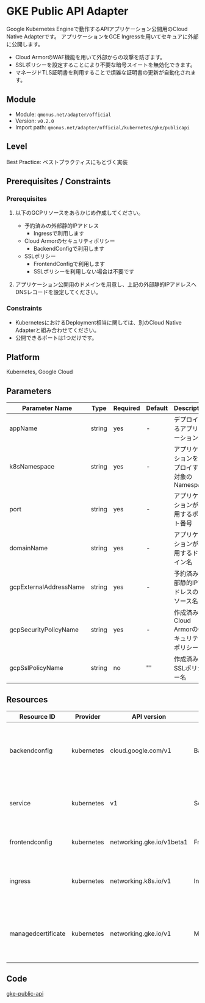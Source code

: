 # GKE Public API Adapter

Google Kubernetes Engineで動作するAPIアプリケーション公開用のCloud Native Adapterです。
アプリケーションをGCE Ingressを用いてセキュアに外部に公開します。
* Cloud ArmorのWAF機能を用いて外部からの攻撃を防ぎます。
* SSLポリシーを設定することにより不要な暗号スイートを無効化できます。
* マネージドTLS証明書を利用することで煩雑な証明書の更新が自動化されます。

## Module
- Module: `qmonus.net/adapter/official`
- Version: `v0.2.0`
- Import path: `qmonus.net/adapter/official/kubernetes/gke/publicapi`

## Level
Best Practice: ベストプラクティスにもとづく実装

## Prerequisites / Constraints
### Prerequisites
1. 以下のGCPリソースをあらかじめ作成してください。
    * 予約済みの外部静的IPアドレス
      * Ingressで利用します
    * Cloud Armorのセキュリティポリシー
      * BackendConfigで利用します
    * SSLポリシー
      * FrontendConfigで利用します
      * SSLポリシーを利用しない場合は不要です

1. アプリケーション公開用のドメインを用意し、上記の外部静的IPアドレスへDNSレコードを設定してください。

### Constraints
* KubernetesにおけるDeployment相当に関しては、別のCloud Native Adapterと組み合わせてください。
* 公開できるポートは1つだけです。

## Platform
Kubernetes, Google Cloud

## Parameters
| Parameter Name | Type | Required | Default | Description |
| --- | --- | --- | --- | --- |
| appName | string | yes | - | デプロイするアプリケーション名 |
| k8sNamespace | string | yes | - | アプリケーションをデプロイする対象のNamespace |
| port | string | yes | - | アプリケーションが利用するポート番号 |
| domainName | string | yes | - | アプリケーションが利用するドメイン名 |
| gcpExternalAddressName | string | yes | - | 予約済み外部静的IPアドレスのリソース名 |
| gcpSecurityPolicyName | string | yes | - | 作成済みのCloud Armorのセキュリティポリシー名 |
| gcpSslPolicyName | string | no | "" | 作成済みのSSLポリシー名 |

## Resources
| Resource ID | Provider | API version | Kind | Description |
| --- | --- | --- | --- | --- |
| backendconfig | kubernetes | cloud.google.com/v1 | BackendConfig | セキュリティポリシーやヘルスチェックの設定を定義します |
| service | kubernetes | v1 | Service | 各Node上で、静的なポートでServiceを公開します |
| frontendconfig | kubernetes | networking.gke.io/v1beta1 | FrontendConfig | SSLポリシーの設定を定義します |
| ingress | kubernetes | networking.k8s.io/v1 | Ingress | Serviceに対する外部からのアクセスを管理します |
| managedcertificate | kubernetes | networking.gke.io/v1 | ManagedCertificate | Ingressリソースで利用するマネージドSSL証明書を定義します |

## Code
[gke-public-api](../kubernetes/gke/publicapi/)
